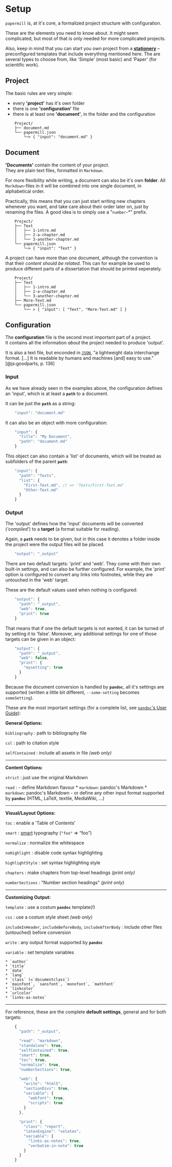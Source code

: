 # Setup

`papermill` is, at it's core, a formalized project structure with configuration.

These are the elements you need to know about. It might seem complicated, but most of that is only needed for more complicated projects.

Also, keep in mind that you can start you own project from a [**stationery**](https://github.com/papermill/stationery) 
– preconfigured templates that include everything mentioned here. The are several types to choose from, like 'Simple' (most basic) and 'Paper' (for scientific work).


## Project

The basic rules are very simple:

* every **'project'** has it's own folder
* there is one **'configuration'** file
* there is at least one **'document'**, in the folder and the configuration

```
    Project/
    ├── document.md
    └── papermill.json
        └─> { "input": "document.md" }
```


## Document

**'Documents'** contain the content of your project. \
They are plain text files, formatted in `Markdown`. 

For more flexibility while writing, a document can also be it's own **folder**. 
All `Markdown`-files in it will be combined
into one single document, in alphabetical order.

Practically, this means that you can just start writing new chapters whenever you want, and take care about their order later on, just by renaming the files. A good idea is to simply use a "`number`-*" prefix.

```
    Project/
    ├── Text
    │   ├── 1-intro.md
    │   ├── 2-a-chapter.md
    │   └── 3-another-chapter.md
    └── papermill.json
        └─> { "input": "Text" }
```

A project can have more than one document, although the convention is that their *content should be related*. 
This can for example be used to produce different parts of a dissertation that should be printed seperately.

```
    Project/
    ├── Text
    │   ├── 1-intro.md
    │   ├── 2-a-chapter.md
    │   └── 3-another-chapter.md
    ├── More-Text.md
    └── papermill.json
        └── > { "input": [ "Text", "More-Text.md" ] }
```

## Configuration

The **configuration** file is the second most important part of a project. \
It contains all the information *about* the project needed to produce 'output'.

It is also a text file, but enconded in [`JSON`](http://www.JSON.org/), 
"a lightweight data interchange format. […] It is readable by humans and machines [and] easy to use." [@js:goodparts, p. 136]

<!-- Most of the properties are self explanatory, so the rest of this chapter is optional reading, meaning it should be consulted when needed.  -->

### Input

As we have already seen in the examples above, the configuration defines an 'input', which is at least a **`path`** to a document.

It can be just the **`path`** as a string:

```js
    "input": "document.md"
```

It can also be an object with more configuration:

```js
    "input": {
      "title": "My Document",
      "path": "document.md"
    }
```

This object can also contain a 'list' of documents, which will be treated as subfolders of the parent **`path`**:

```js
    "input": {
      "path": "Texts",
      "list": {
        "First-Text.md", // => 'Texts/First-Text.md'
        "Other-Text.md"
      }
    }
```


### Output

The 'output' defines how the 'input' documents will be converted (*'compiled'*) to a **target** (a format suitable for reading).

Again, a **`path`** needs to be given, but in this case it denotes a folder inside the project were the output files will be placed.


```js
    "output": "_output"
```

There are two default targets: 'print' and 'web'.
They come with their own built-in settings, and can also be further configured. 
For example, the 'print' option is configured to convert any links into footnotes, while they are untouched in the 'web' target.

These are the default values used when nothing is configured:

```js
    "output": {
      "path": "_output",
      "web": true,
      "print": true
    }
```

That means that if one the default targets is not wanted, it can be turned of by setting it to 'false'. 
Moreover, any additional settings for one of those targets can be given in an object:

```js
    "output": {
      "path": "_output",
      "web": false,
      "print": {
        "mysetting": true
      }
    }
```

Because the document conversion is handled by **`pandoc`**, all it's settings are supported (written a little bit different, `--some-setting` becomes `someSetting`). 

These are the most important settings (for a complete list, see [`pandoc`'s User Guide]()): 

**General Options:**

`bibliography`
:   path to bibliography file

`csl`
:   path to citation style

`selfContained`
:   include all assets in file *(web only)*

---

**Content Options:**

`strict`
:   just use the original Markdown

`read`
:   - define Markdown flavour
        * `markdown`: pandoc's Markdown
        * `markdown`: pandoc's Markdown
    - or define any other input format supported by **`pandoc`** (HTML, LaTeX, textile, MediaWiki, …)

---

**Visual/Layout Options:**

`toc`
:   enable a 'Table of Contents'

`smart`
:   [smart] typography (`"foo"` => “foo”)

[smart]: http://daringfireball.net/projects/smartypants/

`normalize`
:   normalize the whitespace

`noHighlight`
:   disable code syntax highlighting

`highlightStyle`
:   set syntax highlighting style

`chapters`
:   make chapters from top-level headings *(print only)*

`numberSections`
:   "Number section headings" *(print only)*

---

**Customizing Output:**

`template`
:   use a costum **`pandoc`** template(!)

`css`
:   use a costum style sheet *(web only)*

`includeInHeader`, `includeBeforeBody`, `includeAfterBody`
:   include other files (untouched) before conversion

`write`
:   any output format supported by **`pandoc`**

`variable`
:   set template variables

    * `author`
    * `title`
    * `date`
    * `lang`
    * `class` (=`documentclass`)
    * `mainfont`, `sansfont`, `monofont`, `mathfont`
    * `linkcolor`
    * `urlcolor`
    * `links-as-notes`

---

For reference, these are the complete **default settings**, general and for both targets: 

```js
    {
      "path": "_output",
      
      "read": "markdown",
      "standalone": true,
      "selfContained": true,
      "smart": true,
      "toc": true,
      "normalize": true,
      "numberSections": true,
      
      "web": {
        "write": "html5",
        "sectionDivs": true,
        "variable": {
          "webfont": true,
          "scripts": true
        }
      },
      
      "print": {
        "class": "report",
        "latexEngine": "xelatex",
        "variable": {
          "links-as-notes": true,
          "verbatim-in-note": true
        }
      }
    }
```